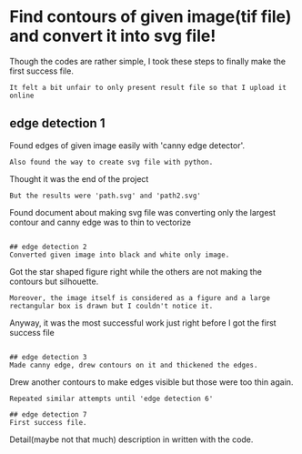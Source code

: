 # Find contours of given image(tif file) and convert it into svg file!
Though the codes are rather simple, I took these steps to finally make the first success file.
```
It felt a bit unfair to only present result file so that I upload it online
```

## edge detection 1
Found edges of given image easily with 'canny edge detector'. 
```
Also found the way to create svg file with python.
```
Thought it was the end of the project
```
But the results were 'path.svg' and 'path2.svg'
```
Found document about making svg file was converting only the largest contour and canny edge was to thin to vectorize
```

## edge detection 2
Converted given image into black and white only image.
```
Got the star shaped figure right while the others are not making the contours but silhouette.
```
Moreover, the image itself is considered as a figure and a large rectangular box is drawn but I couldn't notice it.
```
Anyway, it was the most successful work just right before I got the first success file
```

## edge detection 3
Made canny edge, drew contours on it and thickened the edges.
```
Drew another contours to make edges visible but those were too thin again.
```
Repeated similar attempts until 'edge detection 6'

## edge detection 7
First success file.
```
Detail(maybe not that much) description in written with the code. 
